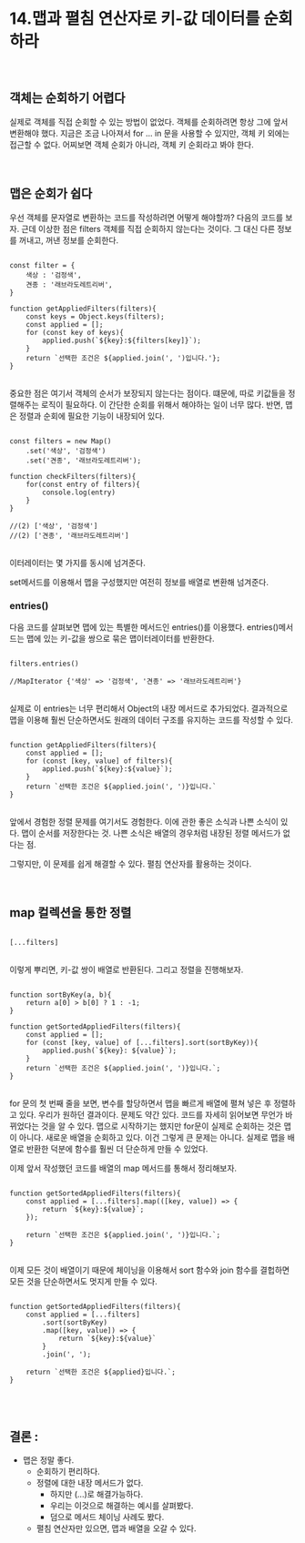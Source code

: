 # 14.맵과 펼침 연산자로 키-값 데이터를 순회하라

<br>

## 객체는 순회하기 어렵다 

실제로 객체를 직접 순회할 수 있는 방법이 없었다. 객체를 순회하려면 항상 그에 앞서 변환해야 했다.  지금은 조금 나아져서 for ... in 문을 사용할 수 있지만, 객체 키 외에는 접근할 수 없다. 어찌보면 객체 순회가 아니라, 객체 키 순회라고 봐야 한다. 

<br>

## 맵은 순회가 쉽다  

우선 객체를 문자열로 변환하는 코드를 작성하려면 어떻게 해야할까? 
다음의 코드를 보자. 근데 이상한 점은 filters 객체를 직접 순회하지 않는다는 것이다. 그 대신 다른 정보를 꺼내고, 꺼낸 정보를 순회한다. 

<pre>
<code>
const filter = {
    색상 : '검정색',
    견종 : '래브라도레트리버',
}

function getAppliedFilters(filters){
    const keys = Object.keys(filters);
    const applied = [];
    for (const key of keys){
        applied.push(`${key}:${filters[key]}`);
    }
    return `선택한 조건은 ${applied.join(', ')입니다.'};
}
</code>
</pre>


중요한 점은 여기서 객체의 순서가 보장되지 않는다는 점이다. 떄문에, 따로 키값들을 정렬해주는 로직이 필요하다. 이 간단한 순회를 위해서 해야하는 일이 너무 많다. 
반면, 맵은 정렬과 순회에 필요한 기능이 내장되어 있다. 

<pre>
<code>
const filters = new Map()
    .set('색상', '검정색')
    .set('견종', '래브라도레트리버');

function checkFilters(filters){
    for(const entry of filters){
        console.log(entry)
    }
}

//(2) ['색상', '검정색']
//(2) ['견종', '래브라도레트리버']
</code>
</pre>

이터레이터는 몇 가지를 동시에 넘겨준다. 

set메서드를 이용해서 맵을 구성했지만 여전히 정보를 배열로 변환해 넘겨준다. 

### entries()

다음 코드를 살펴보면 맵에 있는 특별한 메서드인 entries()를 이용했다. entries()메서드는 맵에 있는 키-값을 쌍으로 묶은 맵이터레이터를 반환한다. 

<pre>
<code>
filters.entries()

//MapIterator {'색상' => '검정색', '견종' => '래브라도레트리버'}
</code>
</pre>

실제로 이 entries는 너무 편리해서 Object의 내장 메서드로 추가되었다. 
결과적으로 맵을 이용해 훨씬 단순하면서도 원래의 데이터 구조를 유지하는 코드를 작성할 수 있다. 

<pre>
<code>
function getAppliedFilters(filters){
    const applied = [];
    for (const [key, value] of filters){
        applied.push(`${key}:${value}`);
    }
    return `선택한 조건은 ${applied.join(', ')}입니다.`
}
</code>
</pre>

앞에서 경험한 정렬 문제를 여기서도 경험한다. 이에 관한 좋은 소식과 나쁜 소식이 있다. 
맵이 순서를 저장한다는 것. 
나쁜 소식은 배열의 경우처럼 내장된 정렬 메서드가 없다는 점. 

그렇지만, 이 문제를 쉽게 해결할 수 있다. 펼침 연산자를 활용하는 것이다. 

<br>

## map 컬렉션을 통한 정렬

<pre>
<code>
[...filters]
</code>
</pre>

이렇게 뿌리면, 키-값 쌍이 배열로 반환된다. 그리고 정렬을 진행해보자. 

<pre>
<code>
function sortByKey(a, b){
    return a[0] > b[0] ? 1 : -1;
}

function getSortedAppliedFilters(filters){
    const applied = [];
    for (const [key, value] of [...filters].sort(sortByKey)){
        applied.push(`${key}: ${value}`);
    }
    return `선택한 조건은 ${applied.join(', ')}입니다.`;
}
</code>
</pre>

for 문의 첫 번째 줄을 보면, 변수를 할당하면서 맵을 빠르게 배열에 펼쳐 넣은 후 정렬하고 있다. 우리가 원하던 결과이다. 
문제도 약간 있다. 코드를 자세히 읽어보면 무언가 바뀌었다는 것을 알 수 있다. 맵으로 시작하기는 했지만 for문이 실제로 순회하는 것은 맵이 아니다. 새로운 배열을 순회하고 있다. 
이건 그렇게 큰 문제는 아니다. 실제로 맵을 배열로 반환한 덕분에 함수를 훨씬 더 단순하게 만들 수 있었다. 

이제 앞서 작성했던 코드를 배열의 map 메서드를 통해서 정리해보자. 

<pre>
<code>
function getSortedAppliedFilters(filters){
    const applied = [...filters].map(([key, value]) => {
        return `${key}:${value}`;
    });

    return `선택한 조건은 ${applied.join(', ')}입니다.`;
}
</code>
</pre>

이제 모든 것이 배열이기 때문에 체이닝을 이용해서 sort 함수와 join 함수를 결헙하면 모든 것을 단순하면서도 멋지게 만들 수 있다. 

<pre>
<code>
function getSortedAppliedFilters(filters){
    const applied = [...filters]
        .sort(sortByKey)
        .map([key, value]) => {
            return `${key}:${value}`
        }
        .join(', ');

    return `선택한 조건은 ${applied}입니다.`;
}
</code>
</pre>


<br>

## 결론 : 

* 맵은 정말 좋다. 
    * 순회하기 편리하다. 
    * 정렬에 대한 내장 메서드가 없다.
        * 하지만 (...)로 해결가능하다. 
        * 우리는 이것으로 해결하는 예시를 살펴봤다. 
        * 덤으로 메서드 체이닝 사례도 봤다. 
    * 펼침 연산자만 있으면, 맵과 배열을 오갈 수 있다. 


